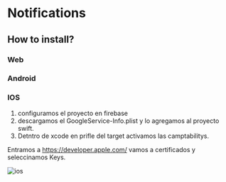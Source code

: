 # Notifications

## How to install?

### Web
### Android
### IOS
    
1. configuramos el proyecto en firebase
2. descargamos el GoogleService-Info.plist y lo agregamos al proyecto swift.
3. Detntro de xcode en prifle del target activamos las camptabilitys.


Entramos a https://developer.apple.com/ vamos a certificados y seleccinamos Keys.

![ios](_readme_files/ios_1.png)